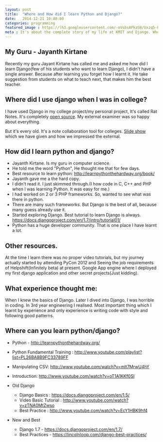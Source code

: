 ```yaml
---
layout: post
title:  "Where and How did I learn Python and Django?"
date:   2014-12-21 10:40:00
categories: programming
featured_image : https://lh3.googleusercontent.com/-oVsbsAPkzG8/Uxzq5-PhESI/AAAAAAAAJtk/Fje3BDCGoZY/w400-h300-no/drabs2.png
meta : It's about the complete story of my life at KMIT and Django. Where did I use it, How did I learn? Go to the last heading to get the resources.
---
```


## My Guru - Jayanth Kirtane

Recently my guru Jayant Kirtane has called me and asked me how did I learn Django(few of his students who want to learn Django), I didn't have a single answer. Because after learning you forget how I learnt it. He take suggestion from students on what to teach next, that makes him the best teacher.

## Where did I use django when I was in college?

I have used Django in my college project/my personal project, It's called Rat Notes. It's completely [open source](https://github.com/iraycd/rat-notes). My external examiner was so happy about everything.


But it's every old. It's a note collaboration tool for colleges. [Slide show](https://rawgit.com/iraycd/rat-notes-slides/master/index.html) which we have given and how we impressed the external.


## How did I learn python and django?

+ Jayanth Kirtane. Is my guru in computer science.
+ He told me the word "Python", He thought me that for few days.
+ Best resource to learn python: http://learnpythonthehardway.org/book/
+ Jayanth gave me a the hard copy.
+ I didn't read it. I just skimmed through.(I how code in C, C++ and PHP when I was learning Python. It was easy for me.)
+ I had worked on 2 or 3 PHP frameworks. So, wanted to see what was there in python.
+ There are many such frameworks. But Django is the best of all, because many guess already use it.
+ Started exploring Django. Best tutorial to learn Django is always. https://docs.djangoproject.com/en/1.7/intro/tutorial01/
+ Python has a huge developer community. That is one place I have learnt a lot.


## Other resources.
At the time I learn there was no proper video tutorials, but my journey actually started by attending PyCon 2012 and Seeing the job requirements of Helpshift(Infinitely beta) at present. Google App engine where I deployed my first django application and other secret projects(Just kidding).

## What experience thought me:
When I knew the basics of Django. Later I dived into Django, I was horrible in coding. In 3rd year engineering I realised. Most important thing which I learnt by experience and only experience is writing code with style and following good patterns.


## Where can you learn python/django?

+ Python - http://learnpythonthehardway.org/
+ Python Fundamental Training : http://www.youtube.com/playlist?list=PL26BA8B9FC33789FF
+ Manipulating CSV: http://www.youtube.com/watch?v=mlt7MrwU4hY
+ Introduction: http://www.youtube.com/watch?v=oT1A1KKf0SI

+ Old Django
  - Django Basics :  https://docs.djangoproject.com/en/1.​5​/
  - Video Basic Tutorial : http://www.youtube.com/watch?v=zTNA0MtZwso
  - Best Practice : http://www.youtube.com/watch?v=EcY1HBK9hf4

+ New and Best
  - Django 1.7 -  https://docs.djangoproject.com/en/1.7/
  - Best Practices - https://lincolnloop.com/django-best-practices/
